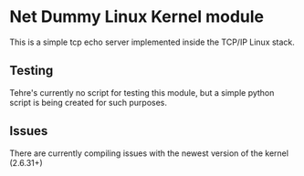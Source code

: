 # Net Dummy Linux Kernel module

This is a simple tcp echo server implemented inside the TCP/IP Linux stack.

## Testing

Tehre's currently no script for testing this module, but a simple python script is
being created for such purposes.

## Issues

There are currently compiling issues with the newest version of the kernel (2.6.31+)